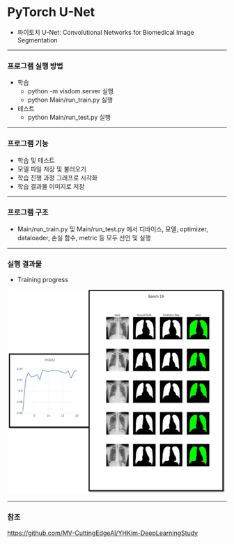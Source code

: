 # PyTorch U-Net
- 파이토치 U-Net: Convolutional Networks for Biomedical Image Segmentation
___
### 프로그램 실행 방법
- 학습
  - python -m visdom.server 실행
  - python Main/run_train.py 실행
- 테스트
  - python Main/run_test.py 실행
---
### 프로그램 기능
- 학습 및 테스트
- 모델 파일 저장 및 불러오기
- 학습 진행 과정 그래프로 시각화
- 학습 결과물 이미지로 저장
---
### 프로그램 구조
- Main/run_train.py 및 Main/run_test.py 에서 디바이스, 모델, optimizer, dataloader, 손실 함수, metric 등 모두 선언 및 실행
---
### 실행 결과물
- Training progress
<p align="center">
    <img width="500" src="./IMGS/training_progress.png" alt="Training progress">
</p>

---
### 참조
https://github.com/MV-CuttingEdgeAI/YHKim-DeepLearningStudy
